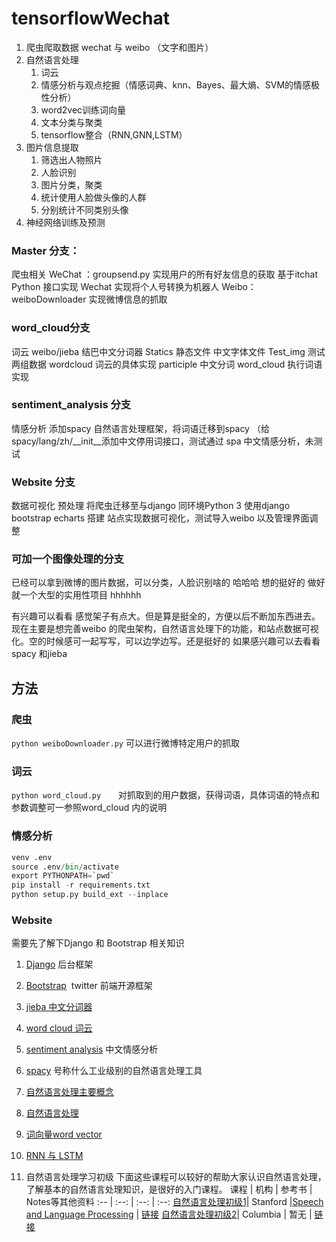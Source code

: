 # tensorflowWechat
1. 爬虫爬取数据 wechat 与 weibo （文字和图片）
2. 自然语言处理
    1. 词云
    2. 情感分析与观点挖掘（情感词典、knn、Bayes、最大熵、SVM的情感极性分析）
    3. word2vec训练词向量
    4. 文本分类与聚类
    5. tensorflow整合（RNN,GNN,LSTM）
3. 图片信息提取
    1. 筛选出人物照片
    2. 人脸识别
    3. 图片分类，聚类
    4. 统计使用人脸做头像的人群
    5. 分别统计不同类别头像
4. 神经网络训练及预测

### Master 分支：
爬虫相关
WeChat ：groupsend.py 实现用户的所有好友信息的获取
基于itchat Python 接口实现
Wechat 实现将个人号转换为机器人
Weibo：weiboDownloader 实现微博信息的抓取

### word_cloud分支
词云
weibo/jieba 结巴中文分词器
Statics 静态文件 中文字体文件
Test_img 测试两组数据
wordcloud 词云的具体实现
participle 中文分词
word_cloud 执行词语
实现

### sentiment_analysis 分支
情感分析
添加spacy 自然语言处理框架，将词语迁移到spacy （给spacy/lang/zh/__init__添加中文停用词接口，测试通过
spa 中文情感分析，未测试

### Website 分支
数据可视化
预处理 将爬虫迁移至与django 同环境Python 3
使用django  bootstrap echarts 搭建
站点实现数据可视化，测试导入weibo 以及管理界面调整

### 可加一个图像处理的分支
已经可以拿到微博的图片数据，可以分类，人脸识别啥的
哈哈哈 想的挺好的 做好就一个大型的实用性项目 hhhhhh

有兴趣可以看看 感觉架子有点大。但是算是挺全的，方便以后不断加东西进去。现在主要是想完善weibo 的爬虫架构，自然语言处理下的功能，和站点数据可视化。空的时候感可一起写写，可以边学边写。还是挺好的
如果感兴趣可以去看看spacy  和jieba

## 方法
### 爬虫
``` python weiboDownloader.py ``` 可以进行微博特定用户的抓取
### 词云
``` python word_cloud.py ```       对抓取到的用户数据，获得词语，具体词语的特点和参数调整可一参照word_cloud 内的说明
### 情感分析

``` python -m pip install -U pip venv
venv .env
source .env/bin/activate
export PYTHONPATH=`pwd`
pip install -r requirements.txt
python setup.py build_ext --inplace
```
### Website
需要先了解下Django 和 Bootstrap
相关知识
1. [Django](https://www.djangoproject.com/) 后台框架
2. [Bootstrap](https://getbootstrap.com/)  twitter 前端开源框架

3. [jieba 中文分词器](https://github.com/fxsjy/jieba) 
4. [word cloud 词云](https://github.com/amueller/word_cloud)
5. [sentiment analysis](https://github.com/chaoming0625/SentimentPolarityAnalysis) 中文情感分析
6. [spacy](https://github.com/explosion/spaCy) 号称什么工业级别的自然语言处理工具
7. [自然语言处理主要概念](https://www.jianshu.com/p/6993edef96e4)
8. [自然语言处理](http://blog.csdn.net/xiaomuworld/article/details/52229830)
9. [词向量word vector](https://zhuanlan.zhihu.com/p/28894219)
9. [RNN 与 LSTM](http://blog.csdn.net/mmc2015/article/details/54848220)
10. 自然语言处理学习初级
下面这些课程可以较好的帮助大家认识自然语言处理，了解基本的自然语言处理知识，是很好的入门课程。
课程 | 机构 | 参考书 | Notes等其他资料
:-- | :--: | :--: | :--:
[自然语言处理初级1](https://www.youtube.com/watch?v=nfoudtpBV68&list=PLiNErZ5Bus8qNxNsFZFkh-9_CzZRW9iH9)| Stanford |[Speech and Language Processing](https://www.amazon.de/o/ASIN/0131873210/) | [链接](https://suclass.stanford.edu/courses/Engineering/CS224N/Fall2015/about)
[自然语言处理初级2](http://www.cs.columbia.edu/~cs4705/)| Columbia | 暂无 |  [链接](http://www.cs.columbia.edu/~cs4705/)
